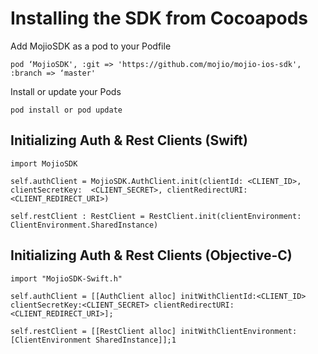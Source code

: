 
# Installing the SDK from Cocoapods #

Add MojioSDK as a pod to your Podfile
```
pod ‘MojioSDK', :git => 'https://github.com/mojio/mojio-ios-sdk', :branch => ‘master'
```
Install or update your Pods
```
pod install or pod update
```

## Initializing Auth & Rest Clients (Swift)
```
import MojioSDK

self.authClient = MojioSDK.AuthClient.init(clientId: <CLIENT_ID>, clientSecretKey:  <CLIENT_SECRET>, clientRedirectURI: <CLIENT_REDIRECT_URI>)

self.restClient : RestClient = RestClient.init(clientEnvironment: ClientEnvironment.SharedInstance)
```

## Initializing Auth & Rest Clients (Objective-C)
```
import "MojioSDK-Swift.h"

self.authClient = [[AuthClient alloc] initWithClientId:<CLIENT_ID> clientSecretKey:<CLIENT_SECRET> clientRedirectURI:<CLIENT_REDIRECT_URI>];

self.restClient = [[RestClient alloc] initWithClientEnvironment:[ClientEnvironment SharedInstance]];1
```
